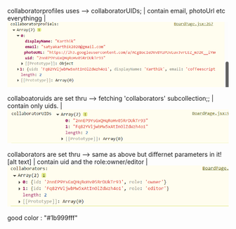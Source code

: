 collaboratorprofiles uses --> collaboratorUIDs;
        |  contain email, photoUrl etc everythingg
        |
        ![alt text](image-4.png)

collaboatoruids are set thru --> fetching 'collaborators' subcollection;;
        | contain only uids.
        |
        ![alt text](image-2.png)

collaborators are set thru --> same as above but differnet parameters in it![alt text]
        |  contain uid and the role:owner/editor
        |
        ![alt text](image-3.png)


good color : "#1b999fff"